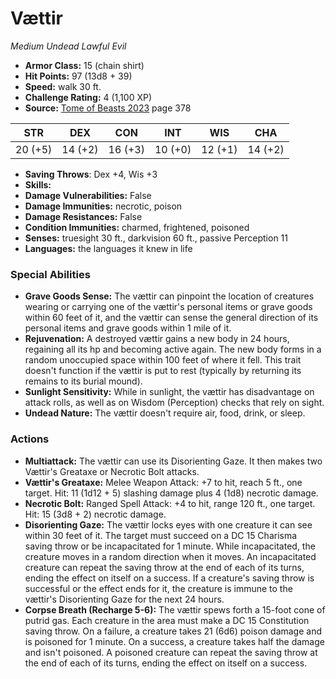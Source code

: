 # Vættir

*Medium* *Undead* *Lawful Evil*

- **Armor Class:** 15 (chain shirt)
- **Hit Points:** 97 (13d8 + 39)
- **Speed:** walk 30 ft.
- **Challenge Rating:** 4 (1,100 XP)
- **Source:** [Tome of Beasts 2023](https://koboldpress.com/kpstore/product/tome-of-beasts-1-2023-edition/) page 378

| STR | DEX | CON | INT | WIS | CHA |
| --- | --- | --- | --- | --- | --- |
| 20 (+5) | 14 (+2) | 16 (+3) | 10 (+0) | 12 (+1) | 14 (+2) |

- **Saving Throws**: Dex +4, Wis +3
- **Skills:** 
- **Damage Vulnerabilities:** False
- **Damage Immunities:** necrotic, poison
- **Damage Resistances:** False
- **Condition Immunities:** charmed, frightened, poisoned
- **Senses:** truesight 30 ft., darkvision 60 ft., passive Perception 11
- **Languages:** the languages it knew in life

### Special Abilities

- **Grave Goods Sense:** The vættir can pinpoint the location of creatures wearing or carrying one of the vættir's personal items or grave goods within 60 feet of it, and the vættir can sense the general direction of its personal items and grave goods within 1 mile of it.
- **Rejuvenation:** A destroyed vættir gains a new body in 24 hours, regaining all its hp and becoming active again. The new body forms in a random unoccupied space within 100 feet of where it fell. This trait doesn't function if the vættir is put to rest (typically by returning its remains to its burial mound).
- **Sunlight Sensitivity:** While in sunlight, the vættir has disadvantage on attack rolls, as well as on Wisdom (Perception) checks that rely on sight.
- **Undead Nature:** The vættir doesn't require air, food, drink, or sleep.

### Actions

- **Multiattack:** The vættir can use its Disorienting Gaze. It then makes two Vættir's Greataxe or Necrotic Bolt attacks.
- **Vættir's Greataxe:** Melee Weapon Attack: +7 to hit, reach 5 ft., one target. Hit: 11 (1d12 + 5) slashing damage plus 4 (1d8) necrotic damage.
- **Necrotic Bolt:** Ranged Spell Attack: +4 to hit, range 120 ft., one target. Hit: 15 (3d8 + 2) necrotic damage.
- **Disorienting Gaze:** The vættir locks eyes with one creature it can see within 30 feet of it. The target must succeed on a DC 15 Charisma saving throw or be incapacitated for 1 minute. While incapacitated, the creature moves in a random direction when it moves. An incapacitated creature can repeat the saving throw at the end of each of its turns, ending the effect on itself on a success. If a creature's saving throw is successful or the effect ends for it, the creature is immune to the vættir's Disorienting Gaze for the next 24 hours.
- **Corpse Breath (Recharge 5-6):** The vættir spews forth a 15-foot cone of putrid gas. Each creature in the area must make a DC 15 Constitution saving throw. On a failure, a creature takes 21 (6d6) poison damage and is poisoned for 1 minute. On a success, a creature takes half the damage and isn't poisoned. A poisoned creature can repeat the saving throw at the end of each of its turns, ending the effect on itself on a success.
